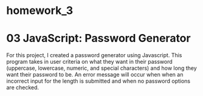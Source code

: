 # homework_3

# 03 JavaScript: Password Generator

For this project, I created a password generator using Javascript. This program takes in user criteria on what they want in their password (uppercase, lowercase, numeric, and special characters) and how long they want their password to be. An error message will occur when when an incorrect input for the length is submitted and when no password options are checked. 